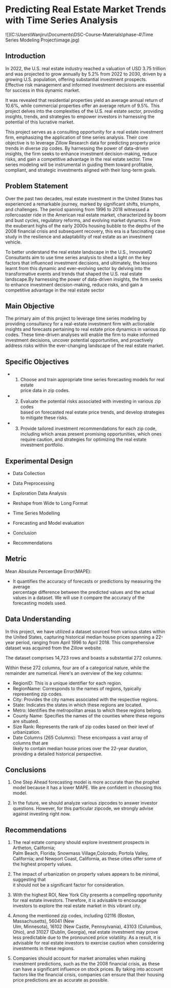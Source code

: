 # Predicting Real Estate Market Trends with Time Series Analysis

![](C:\Users\Wanjiru\Documents\DSC-Course-Materials\phase-4\Time Series Modeling Project\image.jpg)

## Introduction
In 2022, the U.S. real estate industry reached a valuation of USD 3.75 trillion and was projected to grow annually by 5.2% from 2022 to 2030, driven by a growing U.S. population, offering substantial investment prospects. Effective risk management and informed investment decisions are essential for success in this dynamic market. 

It was revealed that residential properties yield an average annual return of 10.6%, while commercial properties offer an average return of 9.5%. This project delves into the complexities of the U.S. real estate sector, providing insights, trends, and strategies to empower investors in harnessing the potential of this lucrative market.


This project serves as a consulting opportunity for a  real estate investment firm, emphasizing the application of time series analysis. Their core objective is to leverage Zillow Research data for predicting property price trends in diverse zip codes. By harnessing the power of data-driven insights, the firm seeks to enhance investment decision-making, reduce risks, and gain a competitive advantage in the real estate sector. Time series modeling will be instrumental in guiding them toward profitable, compliant, and strategic investments aligned with their long-term goals.

## Problem Statement

Over the past two decades, real estate investment in the United States has experienced a remarkable journey, marked by significant shifts, triumphs, and challenges. The period spanning from 1996 to 2018 witnessed a rollercoaster ride in the American real estate market, characterized by boom and bust cycles, regulatory reforms, and evolving market dynamics. From the exuberant highs of the early 2000s housing bubble to the depths of the 2008 financial crisis and subsequent recovery, this era is a fascinating case study in the resilience and adaptability of real estate as an investment vehicle. 

To better understand the real estate landscape in the U.S., InnovateIQ Consultants aim to use time series analysis to shed a light on the key factors that influenced investment decisions, and ultimately, the lessons learnt from this dynamic and ever-evolving sector by delving into the transformative events and trends that shaped the U.S. real estate landscape.By harnessing the power of data-driven insights, the firm seeks to enhance investment decision-making, reduce risks, and gain a competitive advantage in the real estate sector

## Main Objective

The primary aim of this project to leverage time series modeling by providing consultancy for a real-estate investment firm with actionable insights and forecasts pertaining to real estate price dynamics in various zip codes. These time-driven analyses will enable the firm to make informed investment decisions, uncover potential opportunities, and proactively address risks within the ever-changing landscape of the real estate market.

## Specific Objectives

- 1. Choose and train appropriate time series forecasting models for real estate  
     price data in zip  codes.

- 2. Evaluate the potential risks associated with investing in various zip codes   
     based    on forecasted real estate price trends, and develop strategies to mitigate these risks.  
  
- 3. Provide tailored investment recommendations for each zip code, including which 
     areas present promising opportunities, which ones require caution, and strategies for optimizing the real estate investment portfolio.  

## Experimental Design

   - Data Collection
   
   - Data Preprocessing
   
   - Exploration Data Analysis 
   
   - Reshape from Wide to Long Format
   
   - Time Series Modelling

   - Forecasting and Model evaluation

   - Conclusion

   - Recommendations 

## Metric 

Mean Absolute Percentage Error(MAPE):
     
   - It quantifies the accuracy of forecasts or predictions by measuring the average   
     percentage difference between the predicted values and the actual values in a dataset. We will use it compare the accuracy of the forecasting models used.
    
## Data Understanding

In this project, we have utilized a dataset sourced from various states within the United States, capturing historical median house prices spanning a 22-year period, ranging from April 1996 to April 2018. This comprehensive dataset was acquired from the Zillow website.

The dataset comprises 14,723 rows and boasts a substantial 272 columns.

Within these 272 columns, four are of a categorical nature, while the remainder are numerical. Here's an overview of the key columns:

  - RegionID: This is a unique identifier for each region.
  - RegionName: Corresponds to the names of regions, typically representing zip codes.
  - City: Provides the city names associated with the respective regions.
  - State: Indicates the states in which these regions are located.
  - Metro: Identifies the metropolitan areas to which these regions belong.
  - County Name: Specifies the names of the counties where these regions are situated.
  - Size Rank: Represents the rank of zip codes based on their level of urbanization.
  - Date Columns (265 Columns): These encompass a vast array of columns that are   
    likely   to contain   median house prices over the 22-year duration, providing a detailed historical perspective.


 ## Conclusions

1. One Step Ahead forecasting model is more accurate than the prophet model because it has a lower MAPE. We are confident in choosing this model.
   
2. In the future, we should analyze various zipcodes to answer investor questions. However, for this particular zipcode, we strongly advise against investing right now.
        
 ## Recommendations
 
1. The real estate company should explore investment prospects in Artheton, California;  
   Palm Beach, Florida; Snowmass Village,Colorado; Portola Valley, California; and Newport Coast, California, as these cities offer some of the highest property values.
   
2. The impact of urbanization on property values appears to be minimal, suggesting that  
   it should not be a significant factor  for consideration. 

3. With the highest ROI, New York City presents a compelling opportunity for real estate 
   investors. Therefore, it is advisable to encourage investors to explore the real estate market in this vibrant city.

4. Among the mentioned zip codes, including 02116 (Boston, Massachusetts), 56041 (New   
   Ulm, Minnesota), 16102 (New Castle, Pennsylvania), 43103 (Columbus, Ohio), and 31027 (Dublin, Georgia), real estate investment may prove less predictable due to 
   the pronounced price volatility. As a result, it is advisable for real estate investors to exercise caution when considering    investments in these regions.   
   
5. Companies should account for market anomalies when making investment predictions, 
   such as the the 2008 financial crisis, as    these can have a significant influence on stock prices. By taking into account factors like the financial crisis, companies    can ensure that their housing price predictions are as accurate as possible.   
 





